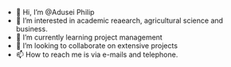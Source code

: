 - 👋 Hi, I’m @Adusei Philip 
- 👀 I’m interested in academic reaearch, agricultural science and business.
- 🌱 I’m currently learning project management 
- 💞️ I’m looking to collaborate on extensive projects 
- 📫 How to reach me is via e-mails and telephone. 

<!---
Omart7/Omart7 is a ✨ special ✨
